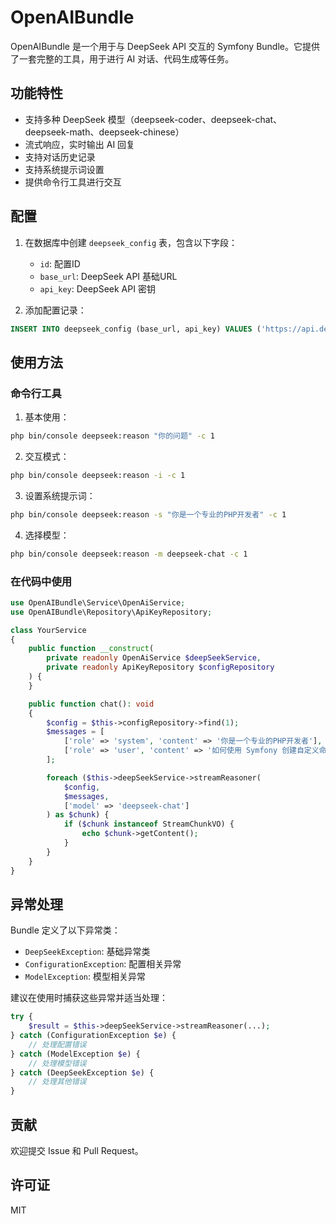 # OpenAIBundle

OpenAIBundle 是一个用于与 DeepSeek API 交互的 Symfony Bundle。它提供了一套完整的工具，用于进行 AI 对话、代码生成等任务。

## 功能特性

- 支持多种 DeepSeek 模型（deepseek-coder、deepseek-chat、deepseek-math、deepseek-chinese）
- 流式响应，实时输出 AI 回复
- 支持对话历史记录
- 支持系统提示词设置
- 提供命令行工具进行交互

## 配置

1. 在数据库中创建 `deepseek_config` 表，包含以下字段：
   - `id`: 配置ID
   - `base_url`: DeepSeek API 基础URL
   - `api_key`: DeepSeek API 密钥

2. 添加配置记录：

```sql
INSERT INTO deepseek_config (base_url, api_key) VALUES ('https://api.deepseek.com', 'your-api-key');
```

## 使用方法

### 命令行工具

1. 基本使用：

```bash
php bin/console deepseek:reason "你的问题" -c 1
```

2. 交互模式：

```bash
php bin/console deepseek:reason -i -c 1
```

3. 设置系统提示词：

```bash
php bin/console deepseek:reason -s "你是一个专业的PHP开发者" -c 1
```

4. 选择模型：

```bash
php bin/console deepseek:reason -m deepseek-chat -c 1
```

### 在代码中使用

```php
use OpenAIBundle\Service\OpenAiService;
use OpenAIBundle\Repository\ApiKeyRepository;

class YourService
{
    public function __construct(
        private readonly OpenAiService $deepSeekService,
        private readonly ApiKeyRepository $configRepository
    ) {
    }

    public function chat(): void
    {
        $config = $this->configRepository->find(1);
        $messages = [
            ['role' => 'system', 'content' => '你是一个专业的PHP开发者'],
            ['role' => 'user', 'content' => '如何使用 Symfony 创建自定义命令？']
        ];

        foreach ($this->deepSeekService->streamReasoner(
            $config,
            $messages,
            ['model' => 'deepseek-chat']
        ) as $chunk) {
            if ($chunk instanceof StreamChunkVO) {
                echo $chunk->getContent();
            }
        }
    }
}
```

## 异常处理

Bundle 定义了以下异常类：

- `DeepSeekException`: 基础异常类
- `ConfigurationException`: 配置相关异常
- `ModelException`: 模型相关异常

建议在使用时捕获这些异常并适当处理：

```php
try {
    $result = $this->deepSeekService->streamReasoner(...);
} catch (ConfigurationException $e) {
    // 处理配置错误
} catch (ModelException $e) {
    // 处理模型错误
} catch (DeepSeekException $e) {
    // 处理其他错误
}
```

## 贡献

欢迎提交 Issue 和 Pull Request。

## 许可证

MIT
